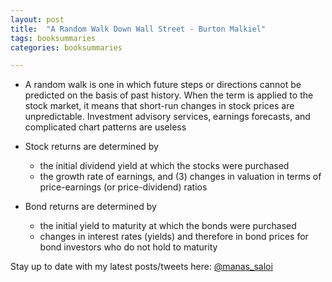 ```yaml
---
layout: post
title:  "A Random Walk Down Wall Street - Burton Malkiel"
tags: booksummaries
categories: booksummaries

---
```


- A random walk is one in which future steps or directions cannot be predicted on the basis of past history. When the term is applied to the stock market, it means that short-run changes in stock prices are unpredictable. Investment advisory services, earnings forecasts, and complicated chart patterns are useless

- Stock returns are determined by
  - the initial dividend yield at which the stocks were purchased
  - the growth rate of earnings, and (3) changes in valuation in terms of price-earnings (or price-dividend) ratios

- Bond returns are determined by
  - the initial yield to maturity at which the bonds were purchased
  - changes in interest rates (yields) and therefore in bond prices for bond investors who do not hold to maturity

Stay up to date with my latest posts/tweets here: [@manas_saloi](http://twitter.com/manas_saloi)
